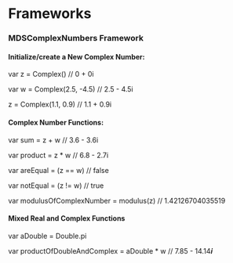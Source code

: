 # Frameworks
### MDSComplexNumbers Framework

#### Initialize/create a New Complex Number:
var z = Complex() // 0 + 0i

var w = Complex(2.5, -4.5) // 2.5 - 4.5i

z = Complex(1.1, 0.9) // 1.1 + 0.9i

#### Complex Number Functions:
var sum = z + w // 3.6 - 3.6i

var product = z * w // 6.8 - 2.7i

var areEqual = (z == w) // false

var notEqual = (z != w) // true

var modulusOfComplexNumber = modulus(z) // 1.42126704035519

#### Mixed Real and Complex Functions
var aDouble = Double.pi

var productOfDoubleAndComplex = aDouble * w // 7.85 - 14.14𝒊
